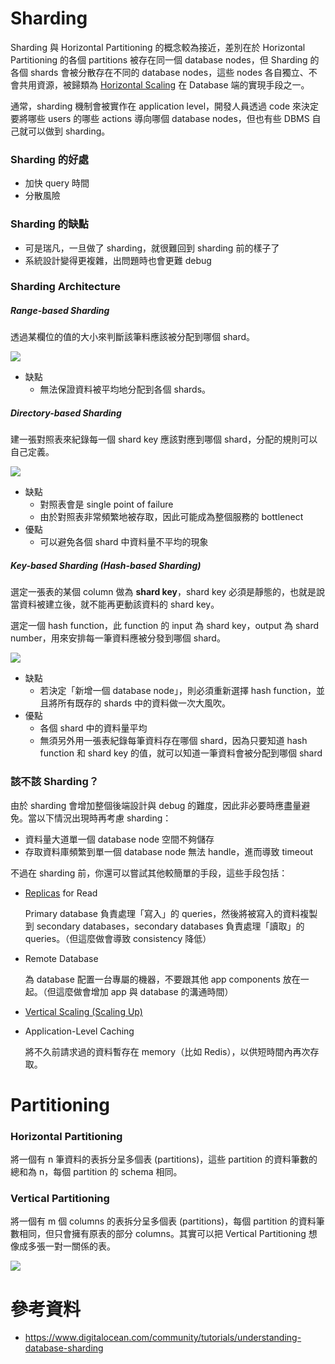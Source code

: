 # Sharding

Sharding 與 Horizontal Partitioning 的概念較為接近，差別在於 Horizontal Partitioning 的各個 partitions 被存在同一個 database nodes，但 Sharding 的各個 shards 會被分散存在不同的 database nodes，這些 nodes 各自獨立、不會共用資源，被歸類為 [Horizontal Scaling](</System Design/Horizontal Scaling vs. Vertical Scaling.md#Horizontal Scaling>) 在 Database 端的實現手段之一。

通常，sharding 機制會被實作在 application level，開發人員透過 code 來決定要將哪些 users 的哪些 actions 導向哪個 database nodes，但也有些 DBMS 自己就可以做到 sharding。

### Sharding 的好處

- 加快 query 時間
- 分散風險

### Sharding 的缺點

- 可是瑞凡，一旦做了 sharding，就很難回到 sharding 前的樣子了
- 系統設計變得更複雜，出問題時也會更難 debug

### Sharding Architecture

##### Range-based Sharding

透過某欄位的值的大小來判斷該筆料應該被分配到哪個 shard。

![](<https://raw.githubusercontent.com/Jamison-Chen/KM-software/master/img/db-range-based-sharding.png>)

- 缺點
    - 無法保證資料被平均地分配到各個 shards。

##### Directory-based Sharding

建一張對照表來紀錄每一個 shard key 應該對應到哪個 shard，分配的規則可以自己定義。

![](<https://raw.githubusercontent.com/Jamison-Chen/KM-software/master/img/db-directory-based-sharding.png>)

- 缺點
    - 對照表會是 single point of failure
    - 由於對照表非常頻繁地被存取，因此可能成為整個服務的 bottlenect
- 優點
    - 可以避免各個 shard 中資料量不平均的現象

##### Key-based Sharding (Hash-based Sharding)

選定一張表的某個 column 做為 **shard key**，shard key 必須是靜態的，也就是說當資料被建立後，就不能再更動該資料的 shard key。

選定一個 hash function，此 function 的 input 為 shard key，output 為 shard number，用來安排每一筆資料應被分發到哪個 shard。

![](<https://raw.githubusercontent.com/Jamison-Chen/KM-software/master/img/db-key-based-sharding.png>)

- 缺點
    - 若決定「新增一個 database node」，則必須重新選擇 hash function，並且將所有既存的 shards 中的資料做一次大風吹。
- 優點
    - 各個 shard 中的資料量平均
    - 無須另外用一張表紀錄每筆資料存在哪個 shard，因為只要知道 hash function 和 shard key 的值，就可以知道一筆資料會被分配到哪個 shard

### 該不該 Sharding？

由於 sharding 會增加整個後端設計與 debug 的難度，因此非必要時應盡量避免。當以下情況出現時再考慮 sharding：

- 資料量大道單一個 database node 空間不夠儲存
- 存取資料庫頻繁到單一個 database node 無法 handle，進而導致 timeout

不過在 sharding 前，你還可以嘗試其他較簡單的手段，這些手段包括：

- [Replicas](</System Design/Database Replication.md>) for Read

    Primary database 負責處理「寫入」的 queries，然後將被寫入的資料複製到 secondary databases，secondary databases 負責處理「讀取」的 queries。（但這麼做會導致 consistency 降低）

- Remote Database

    為 database 配置一台專屬的機器，不要跟其他 app components 放在一起。（但這麼做會增加 app 與 database 的溝通時間）

- [Vertical Scaling (Scaling Up)](</System Design/Horizontal Scaling vs. Vertical Scaling.md#Vertical Scaling>)

- Application-Level Caching

    將不久前請求過的資料暫存在 memory（比如 Redis），以供短時間內再次存取。

# Partitioning

### Horizontal Partitioning

將一個有 n 筆資料的表拆分呈多個表 (partitions)，這些 partition 的資料筆數的總和為 n，每個 partition 的 schema 相同。

### Vertical Partitioning

將一個有 m 個 columns 的表拆分呈多個表 (partitions)，每個 partition 的資料筆數相同，但只會擁有原表的部分 columns。其實可以把 Vertical Partitioning 想像成多張一對一關係的表。

![](<https://raw.githubusercontent.com/Jamison-Chen/KM-software/master/img/db-vertical-partitioning.png>)

# 參考資料

- <https://www.digitalocean.com/community/tutorials/understanding-database-sharding>
